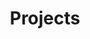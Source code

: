 ---
title: Projects
menu:
  sidebar:
    name: Projects
    identifier: projects
    weight: 300
---
